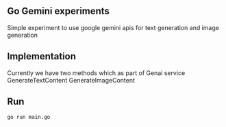 ## Go Gemini experiments

Simple experiment to use google gemini apis for text generation and image generation

## Implementation 

Currently we have two methods which as part of Genai service 
GenerateTextContent
GenerateImageContent

## Run
```go run main.go```
